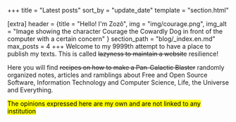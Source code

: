 +++
title = "Latest posts"
sort_by = "update_date"
template = "section.html"

[extra]
header = {title = "Hello! I'm Zozô", img = "img/courage.png", img_alt = "Image showing the character Courage the Cowardly Dog in front of the computer with a certain concern" }
section_path = "blog/_index.en.md"
max_posts = 4
+++
Welcome to my 9999th attempt to have a place to publish my texts. This is called ~~lazyness to maintain a website~~ resilience!<br/>

Here you will find ~~recipes on how to make a Pan-Galactic Blaster~~ randomly organized notes, articles and ramblings about Free and Open Source Software, Information Technology and Computer Science, Life, the Universe and Everything.<br/>

<mark>The opinions expressed here are my own and are not linked to any institution</mark>